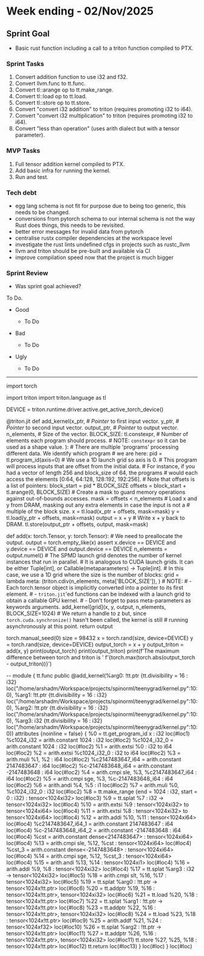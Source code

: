 # Week ending - 02/Nov/2025

## Sprint Goal

- Basic rust function including a call to a triton function compiled to PTX.

### Sprint Tasks

1. Convert addition function to use i32 and f32.
2. Convert llvm.func to tt.func.
3. Convert tl::arange op to tt.make_range.
4. Convert tl::load op to tt.load.
5. Convert tl::store op to tt.store.
6. Convert "convert i32 addition" to triton (requires promoting i32 to i64).
7. Convert "convert i32 multiplication" to triton (requires promoting i32 to i64).
8. Convert "less than operation" (uses arith dialect but with a tensor parameter).

### MVP Tasks

1. Full tensor addition kernel compiled to PTX.
2. Add basic infra for running the kernel.
3. Run and test.

### Tech debt

- egg lang schema is not fit for purpose due to being too generic, this needs to be changed.
- conversions from pytorch schema to our internal schema is not the way Rust does things, this needs to be revisited.
- better error messages for invalid data from pytorch
- centralise rustx compiler dependencies at the workspace level
- investigate the rust lints undefined cfgs in projects such as rustc_llvm
- llvm and triton should be pre-built and available via CI
- improve compilation speed now that the project is much bigger

### Sprint Review

- Was sprint goal achieved?

To Do.

- Good
  - To Do

- Bad
  - To Do

- Ugly
  - To Do

---------------------

import torch

import triton
import triton.language as tl

DEVICE = triton.runtime.driver.active.get_active_torch_device()

@triton.jit
def add_kernel(x_ptr,  # *Pointer* to first input vector.
               y_ptr,  # *Pointer* to second input vector.
               output_ptr,  # *Pointer* to output vector.
               n_elements,  # Size of the vector.
               BLOCK_SIZE: tl.constexpr,  # Number of elements each program should process.
               # NOTE: `constexpr` so it can be used as a shape value.
               ):
    # There are multiple 'programs' processing different data. We identify which program
    # we are here:
    pid = tl.program_id(axis=0)  # We use a 1D launch grid so axis is 0.
    # This program will process inputs that are offset from the initial data.
    # For instance, if you had a vector of length 256 and block_size of 64, the programs
    # would each access the elements [0:64, 64:128, 128:192, 192:256].
    # Note that offsets is a list of pointers:
    block_start = pid * BLOCK_SIZE
    offsets = block_start + tl.arange(0, BLOCK_SIZE)
    # Create a mask to guard memory operations against out-of-bounds accesses.
    mask = offsets < n_elements
    # Load x and y from DRAM, masking out any extra elements in case the input is not a
    # multiple of the block size.
    x = tl.load(x_ptr + offsets, mask=mask)
    y = tl.load(y_ptr + offsets, mask=mask)
    output = x + y
    # Write x + y back to DRAM.
    tl.store(output_ptr + offsets, output, mask=mask)

def add(x: torch.Tensor, y: torch.Tensor):
    # We need to preallocate the output.
    output = torch.empty_like(x)
    assert x.device == DEVICE and y.device == DEVICE and output.device == DEVICE
    n_elements = output.numel()
    # The SPMD launch grid denotes the number of kernel instances that run in parallel.
    # It is analogous to CUDA launch grids. It can be either Tuple[int], or Callable(metaparameters) -> Tuple[int].
    # In this case, we use a 1D grid where the size is the number of blocks:
    grid = lambda meta: (triton.cdiv(n_elements, meta['BLOCK_SIZE']), )
    # NOTE:
    #  - Each torch.tensor object is implicitly converted into a pointer to its first element.
    #  - `triton.jit`'ed functions can be indexed with a launch grid to obtain a callable GPU kernel.
    #  - Don't forget to pass meta-parameters as keywords arguments.
    add_kernel[grid](x, y, output, n_elements, BLOCK_SIZE=1024)
    # We return a handle to z but, since `torch.cuda.synchronize()` hasn't been called, the kernel is still
    # running asynchronously at this point.
    return output

torch.manual_seed(0)
size = 98432
x = torch.rand(size, device=DEVICE)
y = torch.rand(size, device=DEVICE)
output_torch = x + y
output_triton = add(x, y)
print(output_torch)
print(output_triton)
print(f'The maximum difference between torch and triton is '
      f'{torch.max(torch.abs(output_torch - output_triton))}')

--
module {
  tt.func public @add_kernel(%arg0: !tt.ptr<f32> {tt.divisibility = 16 : i32} loc("/home/arshadm/Workspace/projects/spinorml/teenygrad/kernel.py":10:0), %arg1: !tt.ptr<f32> {tt.divisibility = 16 : i32} loc("/home/arshadm/Workspace/projects/spinorml/teenygrad/kernel.py":10:0), %arg2: !tt.ptr<f32> {tt.divisibility = 16 : i32} loc("/home/arshadm/Workspace/projects/spinorml/teenygrad/kernel.py":10:0), %arg3: i32 {tt.divisibility = 16 : i32} loc("/home/arshadm/Workspace/projects/spinorml/teenygrad/kernel.py":10:0)) attributes {noinline = false} {
    %0 = tt.get_program_id x : i32 loc(#loc1)
    %c1024_i32 = arith.constant 1024 : i32 loc(#loc2)
    %c1024_i32_0 = arith.constant 1024 : i32 loc(#loc2)
    %1 = arith.extsi %0 : i32 to i64 loc(#loc2)
    %2 = arith.extsi %c1024_i32_0 : i32 to i64 loc(#loc2)
    %3 = arith.muli %1, %2 : i64 loc(#loc2)
    %c2147483647_i64 = arith.constant 2147483647 : i64 loc(#loc2)
    %c-2147483648_i64 = arith.constant -2147483648 : i64 loc(#loc2)
    %4 = arith.cmpi sle, %3, %c2147483647_i64 : i64 loc(#loc2)
    %5 = arith.cmpi sge, %3, %c-2147483648_i64 : i64 loc(#loc2)
    %6 = arith.andi %4, %5 : i1 loc(#loc2)
    %7 = arith.muli %0, %c1024_i32_0 : i32 loc(#loc2)
    %8 = tt.make_range {end = 1024 : i32, start = 0 : i32} : tensor<1024xi32> loc(#loc3)
    %9 = tt.splat %7 : i32 -> tensor<1024xi32> loc(#loc4)
    %10 = arith.extsi %9 : tensor<1024xi32> to tensor<1024xi64> loc(#loc4)
    %11 = arith.extsi %8 : tensor<1024xi32> to tensor<1024xi64> loc(#loc4)
    %12 = arith.addi %10, %11 : tensor<1024xi64> loc(#loc4)
    %c2147483647_i64_1 = arith.constant 2147483647 : i64 loc(#loc4)
    %c-2147483648_i64_2 = arith.constant -2147483648 : i64 loc(#loc4)
    %cst = arith.constant dense<2147483647> : tensor<1024xi64> loc(#loc4)
    %13 = arith.cmpi sle, %12, %cst : tensor<1024xi64> loc(#loc4)
    %cst_3 = arith.constant dense<-2147483648> : tensor<1024xi64> loc(#loc4)
    %14 = arith.cmpi sge, %12, %cst_3 : tensor<1024xi64> loc(#loc4)
    %15 = arith.andi %13, %14 : tensor<1024xi1> loc(#loc4)
    %16 = arith.addi %9, %8 : tensor<1024xi32> loc(#loc4)
    %17 = tt.splat %arg3 : i32 -> tensor<1024xi32> loc(#loc5)
    %18 = arith.cmpi slt, %16, %17 : tensor<1024xi32> loc(#loc5)
    %19 = tt.splat %arg0 : !tt.ptr<f32> -> tensor<1024x!tt.ptr<f32>> loc(#loc6)
    %20 = tt.addptr %19, %16 : tensor<1024x!tt.ptr<f32>>, tensor<1024xi32> loc(#loc6)
    %21 = tt.load %20, %18 : tensor<1024x!tt.ptr<f32>> loc(#loc7)
    %22 = tt.splat %arg1 : !tt.ptr<f32> -> tensor<1024x!tt.ptr<f32>> loc(#loc8)
    %23 = tt.addptr %22, %16 : tensor<1024x!tt.ptr<f32>>, tensor<1024xi32> loc(#loc8)
    %24 = tt.load %23, %18 : tensor<1024x!tt.ptr<f32>> loc(#loc9)
    %25 = arith.addf %21, %24 : tensor<1024xf32> loc(#loc10)
    %26 = tt.splat %arg2 : !tt.ptr<f32> -> tensor<1024x!tt.ptr<f32>> loc(#loc11)
    %27 = tt.addptr %26, %16 : tensor<1024x!tt.ptr<f32>>, tensor<1024xi32> loc(#loc11)
    tt.store %27, %25, %18 : tensor<1024x!tt.ptr<f32>> loc(#loc12)
    tt.return loc(#loc13)
  } loc(#loc)
} loc(#loc)

